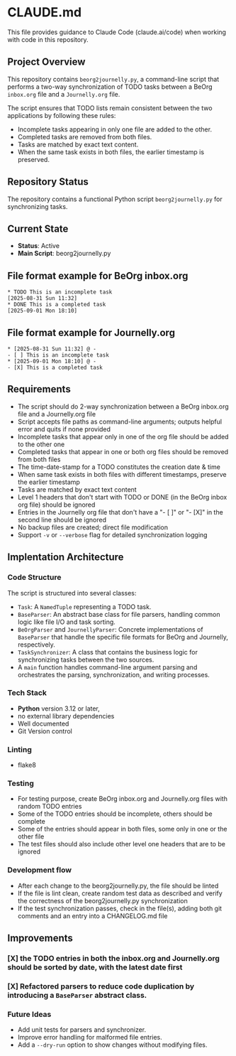 # CLAUDE.md

This file provides guidance to Claude Code (claude.ai/code) when working with code in this repository.

## Project Overview

This repository contains `beorg2journelly.py`, a command-line script that performs a two-way synchronization of TODO tasks between a BeOrg `inbox.org` file and a `Journelly.org` file.

The script ensures that TODO lists remain consistent between the two applications by following these rules:
- Incomplete tasks appearing in only one file are added to the other.
- Completed tasks are removed from both files.
- Tasks are matched by exact text content.
- When the same task exists in both files, the earlier timestamp is preserved.

## Repository Status

The repository contains a functional Python script `beorg2journelly.py` for synchronizing tasks.

## Current State

- **Status**: Active
- **Main Script**: beorg2journelly.py

## File format example for BeOrg inbox.org
```
* TODO This is an incomplete task
[2025-08-31 Sun 11:32]
* DONE This is a completed task
[2025-09-01 Mon 18:10]
```

## File format example for Journelly.org
```
* [2025-08-31 Sun 11:32] @ -
- [ ] This is an incomplete task
* [2025-09-01 Mon 18:10] @ -
- [X] This is a completed task
```

## Requirements
- The script should do 2-way synchronization between a BeOrg inbox.org file and a Journelly.org file
- Script accepts file paths as command-line arguments; outputs helpful error and quits if none provided
- Incomplete tasks that appear only in one of the org file should be added to the other one
- Completed tasks that appear in one or both org files should be removed from both files
- The time-date-stamp for a TODO constitutes the creation date & time
- When same task exists in both files with different timestamps, preserve the earlier timestamp
- Tasks are matched by exact text content
- Level 1 headers that don't start with TODO or DONE (in the BeOrg inbox org file) should be ignored
- Entries in the Journelly org file that don't have a "- [ ]" or "- [X]" in the second line should be ignored
- No backup files are created; direct file modification
- Support `-v` or `--verbose` flag for detailed synchronization logging

## Implentation Architecture

### Code Structure
The script is structured into several classes:
- `Task`: A `NamedTuple` representing a TODO task.
- `BaseParser`: An abstract base class for file parsers, handling common logic like file I/O and task sorting.
- `BeOrgParser` and `JournellyParser`: Concrete implementations of `BaseParser` that handle the specific file formats for BeOrg and Journelly, respectively.
- `TaskSynchronizer`: A class that contains the business logic for synchronizing tasks between the two sources.
- A `main` function handles command-line argument parsing and orchestrates the parsing, synchronization, and writing processes.

### Tech Stack
- **Python** version 3.12 or later,
- no external library dependencies
- Well documented
- Git Version control

### Linting
- flake8

### Testing
- For testing purpose, create BeOrg inbox.org and Journelly.org files with random TODO entries
- Some of the TODO entries should be incomplete, others should be complete
- Some of the entries should appear in both files, some only in one or the other file
- The test files should also include other level one headers that are to be ignored

### Development flow
- After each change to the beorg2journelly.py, the file should be linted
- If the file is lint clean, create random test data as described and verify the correctness of the beorg2journelly.py synchronization
- If the test synchronization passes, check in the file(s), adding both git comments and an entry into a CHANGELOG.md file

## Improvements
### [X] the TODO entries in both the inbox.org and Journelly.org should be sorted by date, with the latest date first
### [X] Refactored parsers to reduce code duplication by introducing a `BaseParser` abstract class.

### Future Ideas
- Add unit tests for parsers and synchronizer.
- Improve error handling for malformed file entries.
- Add a `--dry-run` option to show changes without modifying files.
